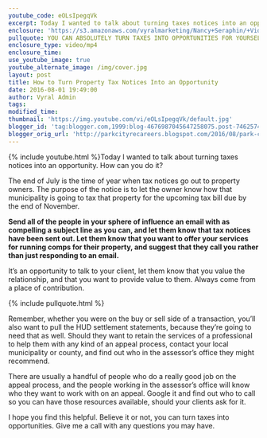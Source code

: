 ```yaml
---
youtube_code: eOLsIpegqVk
excerpt: Today I wanted to talk about turning taxes notices into an opportunity. How can you do it?
enclosure: 'https://s3.amazonaws.com/vyralmarketing/Nancy+Seraphin/+Videos/2017/July/Park+City+Real+Estate+Careers-+Turning+Taxes+Into+Opportunity.mp4'
pullquote: YOU CAN ABSOLUTELY TURN TAXES INTO OPPORTUNITIES FOR YOURSELF.
enclosure_type: video/mp4
enclosure_time:
use_youtube_image: true
youtube_alternate_image: /img/cover.jpg
layout: post
title: How to Turn Property Tax Notices Into an Opportunity
date: 2016-08-01 19:49:00
author: Vyral Admin
tags:
modified_time:
thumbnail: 'https://img.youtube.com/vi/eOLsIpegqVk/default.jpg'
blogger_id: 'tag:blogger.com,1999:blog-4676987045647258075.post-7462574433142180209'
blogger_orig_url: 'http://parkcityrecareers.blogspot.com/2016/08/park-city-real-estate-careersturning.html'
---
```



{% include youtube.html %}Today I wanted to talk about turning taxes notices into an opportunity. How can you do it?

The end of July is the time of year when tax notices go out to property owners. The purpose of the notice is to let the owner know how that municipality is going to tax that property for the upcoming tax bill due by the end of November.

**Send all of the people in your sphere of influence an email with as compelling a subject line as you can, and let them know that tax notices have been sent out. Let them know that you want to offer your services for running comps for their property, and suggest that they call you rather than just responding to an email.**

It’s an opportunity to talk to your client, let them know that you value the relationship, and that you want to provide value to them. Always come from a place of contribution.

{% include pullquote.html %}

Remember, whether you were on the buy or sell side of a transaction, you’ll also want to pull the HUD settlement statements, because they’re going to need that as well. Should they want to retain the services of a professional to help them with any kind of an appeal process, contact your local municipality or county, and find out who in the assessor’s office they might recommend.

There are usually a handful of people who do a really good job on the appeal process, and the people working in the assessor’s office will know who they want to work with on an appeal. Google it and find out who to call so you can have those resources available, should your clients ask for it.

I hope you find this helpful. Believe it or not, you can turn taxes into opportunities. Give me a call with any questions you may have.